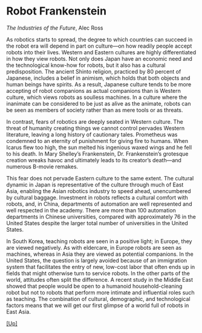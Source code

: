 # Robot Frankenstein

*The Industries of the Future*, Alec Ross

As robotics starts to spread, the degree to which countries can
succeed in the robot era will depend in part on culture—on how readily
people accept robots into their lives. Western and Eastern cultures
are highly differentiated in how they view robots. Not only does Japan
have an economic need and the technological know-how for robots, but
it also has a cultural predisposition. The ancient Shinto religion,
practiced by 80 percent of Japanese, includes a belief in animism,
which holds that both objects and human beings have spirits. As a
result, Japanese culture tends to be more accepting of robot
companions as actual companions than is Western culture, which views
robots as soulless machines. In a culture where the inanimate can be
considered to be just as alive as the animate, robots can be seen as
members of society rather than as mere tools or as threats.

<a name='west'></a>

In contrast, fears of robotics are deeply seated in Western
culture. The threat of humanity creating things we cannot control
pervades Western literature, leaving a long history of cautionary
tales. Prometheus was condemned to an eternity of punishment for
giving fire to humans. When Icarus flew too high, the sun melted his
ingenious waxed wings and he fell to his death. In Mary Shelley’s
Frankenstein, Dr. Frankenstein’s grotesque creation wreaks havoc and
ultimately leads to its creator’s death—and numerous B-movie remakes.

This fear does not pervade Eastern culture to the same extent. The
cultural dynamic in Japan is representative of the culture through
much of East Asia, enabling the Asian robotics industry to speed
ahead, unencumbered by cultural baggage. Investment in robots reflects
a cultural comfort with robots, and, in China, departments of
automation are well represented and well respected in the
academy. There are more than 100 automation departments in Chinese
universities, compared with approximately 76 in the United States
despite the larger total number of universities in the United States.

In South Korea, teaching robots are seen in a positive light; in
Europe, they are viewed negatively. As with eldercare, in Europe
robots are seen as machines, whereas in Asia they are viewed as
potential companions. In the United States, the question is largely
avoided because of an immigration system that facilitates the entry of
new, low-cost labor that often ends up in fields that might otherwise
turn to service robots. In the other parts of the world, attitudes
often split the difference. A recent study in the Middle East showed
that people would be open to a humanoid household-cleaning robot but
not to robots that perform more intimate and influential roles such as
teaching. The combination of cultural, demographic, and technological
factors means that we will get our first glimpse of a world full of
robots in East Asia.

[[Up]](ai.html)

